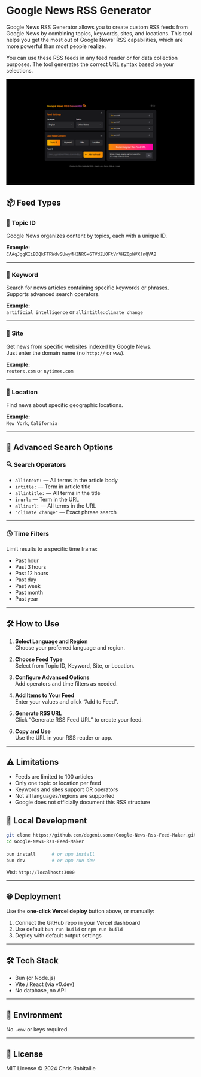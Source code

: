 

# Google News RSS Generator

Google News RSS Generator allows you to create custom RSS feeds from Google News by combining topics, keywords, sites, and locations. This tool helps you get the most out of Google News' RSS capabilities, which are more powerful than most people realize.

You can use these RSS feeds in any feed reader or for data collection purposes. The tool generates the correct URL syntax based on your selections.

![App Preview](./public/preview.png)


## 📦 Feed Types

### 🔹 Topic ID
Google News organizes content by topics, each with a unique ID.

**Example:**  
`CAAqJggKIiBDQkFTRWdvSUwyMHZNRGx6TVdZU0FtVnVHZ0pWVXlnQVAB`

---

### 🔹 Keyword
Search for news articles containing specific keywords or phrases.  
Supports advanced search operators.

**Example:**  
`artificial intelligence` or `allintitle:climate change`

---

### 🔹 Site
Get news from specific websites indexed by Google News.  
Just enter the domain name (no `http://` or `www`).

**Example:**  
`reuters.com` or `nytimes.com`

---

### 🔹 Location
Find news about specific geographic locations.

**Example:**  
`New York`, `California`

---

## 🧠 Advanced Search Options

### 🔍 Search Operators

- `allintext:` — All terms in the article body
- `intitle:` — Term in article title
- `allintitle:` — All terms in the title
- `inurl:` — Term in the URL
- `allinurl:` — All terms in the URL
- `"climate change"` — Exact phrase search

---

### 🕓 Time Filters

Limit results to a specific time frame:

- Past hour
- Past 3 hours
- Past 12 hours
- Past day
- Past week
- Past month
- Past year

---

## 🛠️ How to Use

1. **Select Language and Region**  
   Choose your preferred language and region.

2. **Choose Feed Type**  
   Select from Topic ID, Keyword, Site, or Location.

3. **Configure Advanced Options**  
   Add operators and time filters as needed.

4. **Add Items to Your Feed**  
   Enter your values and click “Add to Feed”.

5. **Generate RSS URL**  
   Click “Generate RSS Feed URL” to create your feed.

6. **Copy and Use**  
   Use the URL in your RSS reader or app.

---

## ⚠️ Limitations

- Feeds are limited to 100 articles
- Only one topic or location per feed
- Keywords and sites support OR operators
- Not all languages/regions are supported
- Google does not officially document this RSS structure


## 🧪 Local Development

```bash
git clone https://github.com/degeniusone/Google-News-Rss-Feed-Maker.git
cd Google-News-Rss-Feed-Maker

bun install      # or npm install
bun dev          # or npm run dev
```

Visit `http://localhost:3000`

---

## 🌐 Deployment

Use the **one-click Vercel deploy** button above, or manually:

1. Connect the GitHub repo in your Vercel dashboard
2. Use default `bun run build` or `npm run build`
3. Deploy with default output settings

---

## 🛠 Tech Stack

- Bun (or Node.js)
- Vite / React (via v0.dev)
- No database, no API

---

## 🔐 Environment

No `.env` or keys required.

---

## 📄 License

MIT License © 2024 Chris Robitaille

